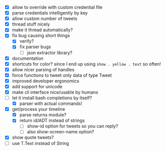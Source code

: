 - [x] allow to override with custom credential file
- [x] parse credentials intelligently by key
- [x] allow custom number of tweets
- [x] thread stuff nicely
- [x] make it thread automatically?
- [x] fix bug causing short things
  - [x] verify? 
  - [x] fix parser bugs
    - [ ] json extractor library? 
- [x] documentation
- [x] shortcuts for color? since I end up using `show . yellow . text` so often! 
- [x] allow nicer parsing of handles
- [x] force functions to tweet only data of type Tweet
- [x] improved developer ergonomics
- [x] add support for unicode
- [x] make cli interface nice/usable by humans
- [ ] let it install bash completions by itself? 
  - [x] parser with actual commands! 
- [x] get/process your timeline
  - [x] parse returns module?
  - [x] return id/ADT instead of strings
    - [ ] show-id option for tweets so you can reply?
    - [ ] also show-screen-name option?
- [x] show quote tweets?
- [ ] use T.Text instead of String
